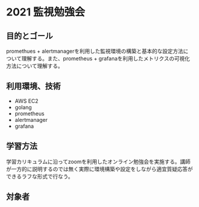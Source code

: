 # 2021 監視勉強会
## 目的とゴール
promethues + alertmanagerを利用した監視環境の構築と基本的な設定方法について理解する。また、prometheus + grafanaを利用したメトリクスの可視化方法について理解する。
## 利用環境、技術
* AWS EC2
* golang
* prometheus
* alertmanager
* grafana
## 学習方法
学習カリキュラムに沿ってzoomを利用したオンライン勉強会を実施する。講師が一方的に説明するのでは無く実際に環境構築や設定をしながら適宜質疑応答ができるラフな形式で行なう。
## 対象者
